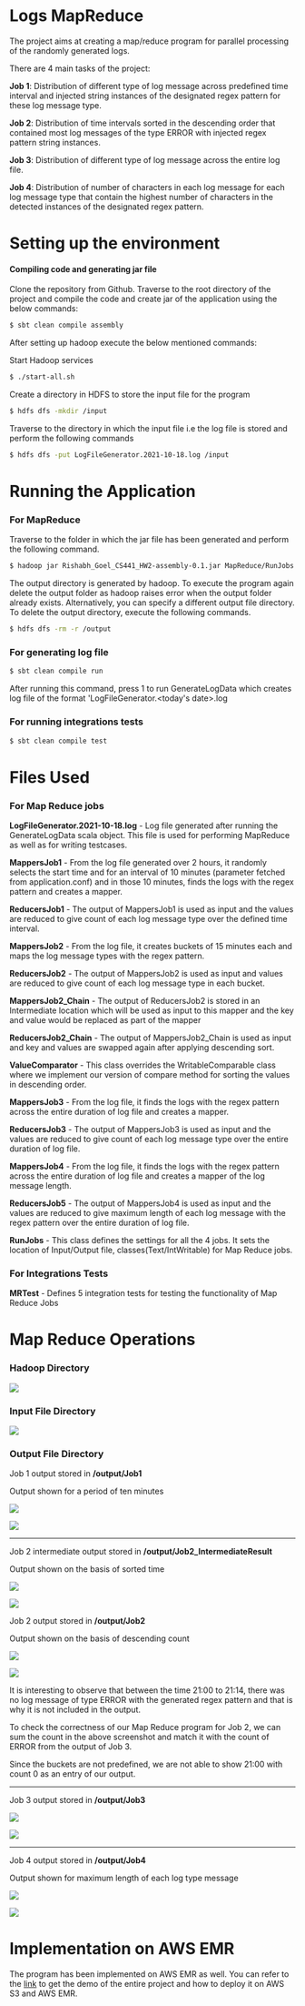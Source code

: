 
# Logs MapReduce

The project aims at creating a map/reduce program for parallel processing of the randomly generated logs.

There are 4 main tasks of the project:

**Job 1**: Distribution of different type of log message across predefined time interval and
injected string instances of the designated regex pattern for these log message type.

**Job 2**: Distribution of time intervals sorted in the descending order that contained most log messages of the type ERROR
with injected regex pattern string instances.

**Job 3**: Distribution of different type of log message across the entire log file.

**Job 4**: Distribution of number of characters in each log message for each log message type that contain the highest
number of characters in the detected instances of the designated regex pattern.

# Setting up the environment
#### Compiling code and generating jar file

Clone the repository from Github. Traverse to the root directory of the project and compile the code and create jar of the application using the below commands:
```sh
$ sbt clean compile assembly
```

After setting up hadoop execute the below mentioned commands:

Start Hadoop services
```sh
$ ./start-all.sh
```
Create a directory in HDFS to store the input file for the program
```sh
$ hdfs dfs -mkdir /input
```

Traverse to the directory in which the input file i.e the log file is stored and perform the following commands
```sh
$ hdfs dfs -put LogFileGenerator.2021-10-18.log /input
```

# Running the Application
### For MapReduce
Traverse to the folder in which the jar file has been generated and perform the following command.
```sh
$ hadoop jar Rishabh_Goel_CS441_HW2-assembly-0.1.jar MapReduce/RunJobs /input /output
```
The output directory is generated by hadoop. To execute the program again delete the output folder as hadoop raises error when the output folder already exists. Alternatively, you can specify a different output file directory. To delete the output directory, execute the following commands.
```sh
$ hdfs dfs -rm -r /output
```

### For generating log file
```sh
$ sbt clean compile run
```

After running this command, press 1 to run GenerateLogData which creates log file
of the format 'LogFileGenerator.<today's date>.log

### For running integrations tests
```sh
$ sbt clean compile test
```


# Files Used

### For Map Reduce jobs
**LogFileGenerator.2021-10-18.log** - 
Log file generated after running the GenerateLogData scala object. This file is used for performing MapReduce as well as for writing testcases.

**MappersJob1** - From the log file generated over 2 hours, it randomly selects the start time and for an interval of 10 minutes (parameter fetched from application.conf) and in those 10 minutes, finds the logs with the regex pattern and creates a mapper.

**ReducersJob1** - The output of MappersJob1 is used as input and the values are reduced to give count of each log message type over the defined time interval.

**MappersJob2** - From the log file, it creates buckets of 15 minutes each and maps the log message types with the regex pattern.

**ReducersJob2** - The output of MappersJob2 is used as input and values are reduced to give count of each log message type in each bucket.

**MappersJob2_Chain** - The output of ReducersJob2 is stored in an Intermediate location which will be used as input to this mapper and the key and value would be replaced as part of the mapper

**ReducersJob2_Chain** - The output of MappersJob2_Chain is used as input and key and values are swapped again after applying descending sort.

**ValueComparator** - This class overrides the WritableComparable class where we implement our version of compare method for sorting the values in descending order.

**MappersJob3** - From the log file, it finds the logs with the regex pattern across the entire duration of log file and creates a mapper.

**ReducersJob3** - The output of MappersJob3 is used as input and the values are reduced to give count of each log message type over the entire duration of log file.

**MappersJob4** - From the log file, it finds the logs with the regex pattern across the entire duration of log file and creates a mapper of the log message length.

**ReducersJob5** - The output of MappersJob4 is used as input and the values are reduced to give maximum length of each log message with the regex pattern over the entire duration of log file.

**RunJobs** - This class defines the settings for all the 4 jobs. It sets the location of Input/Output file, classes(Text/IntWritable) for Map Reduce jobs.

### For Integrations Tests

**MRTest** - Defines 5 integration tests for testing the functionality of Map Reduce Jobs


# Map Reduce Operations

### Hadoop Directory

![](output_photos/Input_Output_Directory_HDFS.png)

### Input File Directory

![](output_photos/Input_File_HDFS.png)


### Output File Directory

Job 1 output stored in **/output/Job1**

Output shown for a period of ten minutes

![](output_photos/Job1_File_HDFS.png)

![](output_photos/Job1_Output_HDFS.png)

---------
Job 2 intermediate output stored in **/output/Job2_IntermediateResult**

Output shown on the basis of sorted time

![](output_photos/Job2_Intermediate_File_HDFS.png)

![](output_photos/Job2_Intermediate_Output_HDFS.png)

Job 2 output stored in **/output/Job2**

Output shown on the basis of descending count

![](output_photos/Job2_File_HDFS.png)

![](output_photos/Job2_Output_HDFS.png)

It is interesting to observe that between the time 21:00 to 21:14, there was no log message of type ERROR with the generated regex pattern and that is why it is not included in the output.

To check the correctness of our Map Reduce program for Job 2, we can sum the count in the above screenshot and match it with the count of ERROR from the output of Job 3.

Since the buckets are not predefined, we are not able to show 21:00 with count 0 as an entry of our output.

---------

Job 3 output stored in **/output/Job3**

![](output_photos/Job3_File_HDFS.png)

![](output_photos/Job3_Output_HDFS.png)

---------

Job 4 output stored in **/output/Job4**

Output shown for maximum length of each log type message

![](output_photos/Job4_File_HDFS.png)

![](output_photos/Job4_Output_HDFS.png)


# Implementation on AWS EMR
The program has been implemented on AWS EMR as well. You can refer to the [link](https://youtu.be/SsTNnOcBeng) to get the demo of the entire project and how to deploy it on AWS S3 and AWS EMR.